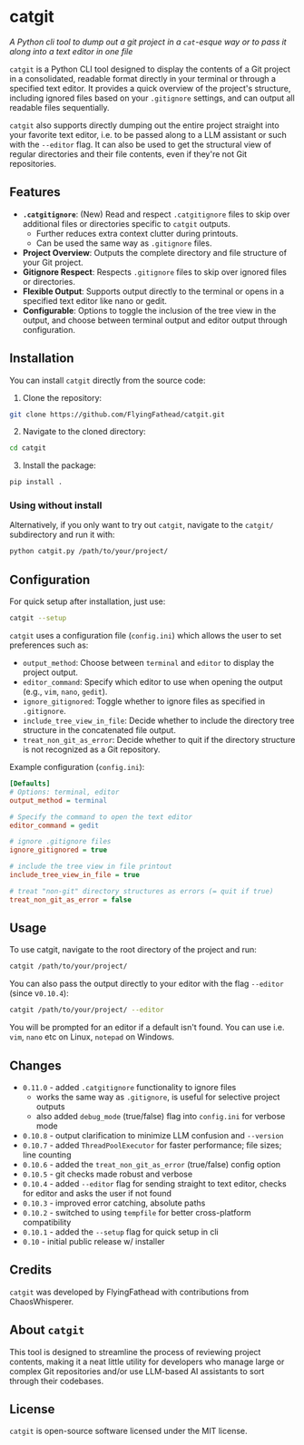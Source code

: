 # catgit

_A Python cli tool to dump out a git project in a `cat`-esque way or to pass it along into a text editor in one file_

`catgit` is a Python CLI tool designed to display the contents of a Git project in a consolidated, readable format directly in your terminal or through a specified text editor. It provides a quick overview of the project's structure, including ignored files based on your `.gitignore` settings, and can output all readable files sequentially. 

`catgit` also supports directly dumping out the entire project straight into your favorite text editor, i.e. to be passed along to a LLM assistant or such with the `--editor` flag. It can also be used to get the structural view of regular directories and their file contents, even if they're not Git repositories.

## Features

- **`.catgitignore`**: (New) Read and respect `.catgitignore` files to skip over additional files or directories specific to `catgit` outputs.
    - Further reduces extra context clutter during printouts. 
    - Can be used the same way as `.gitignore` files.
- **Project Overview**: Outputs the complete directory and file structure of your Git project.
- **Gitignore Respect**: Respects `.gitignore` files to skip over ignored files or directories.
- **Flexible Output**: Supports output directly to the terminal or opens in a specified text editor like nano or gedit.
- **Configurable**: Options to toggle the inclusion of the tree view in the output, and choose between terminal output and editor output through configuration.

## Installation

You can install `catgit` directly from the source code:

1. Clone the repository:
```bash
git clone https://github.com/FlyingFathead/catgit.git
```
2. Navigate to the cloned directory:
```bash
cd catgit
```
3. Install the package:
```bash
pip install .
```

### Using without install

Alternatively, if you only want to try out `catgit`, navigate to the `catgit/` subdirectory and run it with:
```bash
python catgit.py /path/to/your/project/
```

## Configuration

For quick setup after installation, just use:
```bash
catgit --setup
```

`catgit` uses a configuration file (`config.ini`) which allows the user to set preferences such as:

- `output_method`: Choose between `terminal` and `editor` to display the project output.
- `editor_command`: Specify which editor to use when opening the output (e.g., `vim`, `nano`, `gedit`).
- `ignore_gitignored`: Toggle whether to ignore files as specified in `.gitignore`.
- `include_tree_view_in_file`: Decide whether to include the directory tree structure in the concatenated file output.
- `treat_non_git_as_error`: Decide whether to quit if the directory structure is not recognized as a Git repository.

Example configuration (`config.ini`):

```ini
[Defaults]
# Options: terminal, editor
output_method = terminal

# Specify the command to open the text editor
editor_command = gedit

# ignore .gitignore files
ignore_gitignored = true

# include the tree view in file printout
include_tree_view_in_file = true

# treat "non-git" directory structures as errors (= quit if true)
treat_non_git_as_error = false
```

## Usage

To use catgit, navigate to the root directory of the project and run:
```bash
catgit /path/to/your/project/
```

You can also pass the output directly to your editor with the flag `--editor` (since v`0.10.4`):
```bash
catgit /path/to/your/project/ --editor
```

You will be prompted for an editor if a default isn't found. You can use i.e. `vim`, `nano` etc on Linux, `notepad` on Windows.

## Changes
- `0.11.0` - added `.catgitignore` functionality to ignore files
    - works the same way as `.gitignore`, is useful for selective project outputs
    - also added `debug_mode` (true/false) flag into `config.ini` for verbose mode
- `0.10.8` - output clarification to minimize LLM confusion and `--version`
- `0.10.7` - added `ThreadPoolExecutor` for faster performance; file sizes; line counting
- `0.10.6` - added the `treat_non_git_as_error` (true/false) config option
- `0.10.5` - git checks made robust and verbose
- `0.10.4` - added `--editor` flag for sending straight to text editor, checks for editor and asks the user if not found
- `0.10.3` - improved error catching, absolute paths
- `0.10.2` - switched to using `tempfile` for better cross-platform compatibility
- `0.10.1` - added the `--setup` flag for quick setup in cli
- `0.10` - initial public release w/ installer

## Credits

`catgit` was developed by FlyingFathead with contributions from ChaosWhisperer. 

## About `catgit`

This tool is designed to streamline the process of reviewing project contents, making it a neat little utility for developers who manage large or complex Git repositories and/or use LLM-based AI assistants to sort through their codebases.

## License

`catgit` is open-source software licensed under the MIT license.
